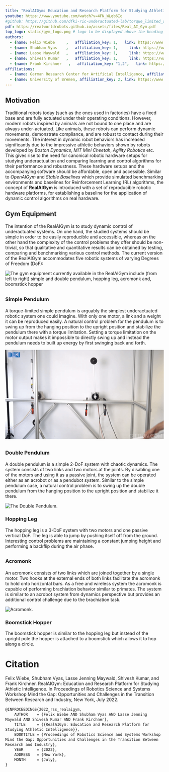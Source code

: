 ```yaml
---
title: "RealAIGym: Education and Research Platform for Studying Athletic Intelligence"
youtube: https://www.youtube.com/watch?v=4FN_WLqb6Ic
#github: https://github.com/dfki-ric-underactuated-lab/torque_limited_simple_pendulum
pdf: https://realworldrobots.github.io/assets/files/Real_AI_Gym.pdf
top_logo: static/gym_logo.png # logo to be displayed above the heading
authors:
  - {name: Felix Wiebe     ,   affiliation_key: 1,   link: https://www.dfki.de/web}
  - {name: Shubham Vyas    ,   affiliation_key: 1,     link: https://www.dfki.de/web}
  - {name: Lasse Maywald   ,   affiliation_key: 1,     link: https://www.dfki.de/web}
  - {name: Shivesh Kumar   ,   affiliation_key: 1,     link: https://www.dfki.de/web}
  - {name: Frank Kirchner   ,   affiliation_key: "1,2",   link: https://www.dfki.de/web}
affiliations:
  - {name: German Research Center for Artificial Intelligence, affiliation_key: 1, link: https://www.dfki.de/en/web}
  - {name: University of Bremen, affiliation_key: 2, link: https://www.uni-bremen.de/}
---
```



## Motivation

Traditional robots today (such as the ones used in factories) have a fixed base and are fully actuated under their operating conditions. However, modern robots inspired by animals are not bound to one place and are always under-actuated. Like animals, these robots can perform dynamic movements, demonstrate compliance, and are robust to contact during their movements. The interest in dynamic robot behaviors has increased significantly due to the impressive athletic behaviors shown by robots developed by *Boston Dynamics*, *MIT Mini Cheetah*, *Agility Robotics* etc. This gives rise to the need for canonical robotic hardware setups for studying underactuation and comparing learning and control algorithms for their performance and robustness. These hardware setups and the accompanying software should be affordable, open and accessible. Similar to *OpenAIGym* and *Stable Baselines* which provide simulated benchmarking environments and baselines for Reinforcement Learning (RL) algorithms, the concept of **RealAIGym**  is introduced with a set of reproducible robotic hardware platforms, for establishing a baseline for the application of dynamic control algorithms on real hardware.

## Gym Equipment
The intention of the RealAIGym is to study dynamic control of underactuated systems. On one hand, the studied systems should be simple in order to be easily reproducible and accessible, whereas on the other hand the complexity of the control problems they offer should be non-trivial, so that qualitative and quantitative results can be obtained by testing, comparing and benchmarking various control methods. The current version of the RealAIGym accommodates five robotic systems of varying Degrees of Freedom (DoF): 

![The gym equipment currently available in the RealAIGym include (from left to right) simple and double pendulum, hopping leg, acromonk and, boomstick hopper](static/figures/gym.png)

### Simple Pendulum [<i class="fa fa-github" style="font-size:24px"></i>](https://github.com/dfki-ric-underactuated-lab/torque_limited_simple_pendulum) [<i class="fa fa-book" style="font-size:24px"></i>](https://dfki-ric-underactuated-lab.github.io/torque_limited_simple_pendulum/)
A torque-limited simple pendulum is arguably the simplest underactuated robotic system one could imagine. With only one motor, a link and a weight it can be reproduced easily. A natural control problem for the pendulum is to swing up from the hanging position to the upright position and stabilize the pendulum there with a torque limitation. Setting a torque limitation on the motor output makes it impossible to directly swing up and instead the pendulum needs to built up energy by first swinging back and forth.

![The Simple Pendulum.](static/gifs/pendulum.gif)

### Double Pendulum [<i class="fa fa-github" style="font-size:24px"></i>](https://github.com/dfki-ric-underactuated-lab/double_pendulum) [<i class="fa fa-book" style="font-size:24px"></i>](https://dfki-ric-underactuated-lab.github.io/double_pendulum/index.html) 

A double pendulum is a simple 2-DoF system with chaotic dynamics. The system consists of two links and two motors at the joints. By disabling one of the motors and using it as a passive joint, the system can be operated either as an acrobot or as a pendubot system. Similar to the simple pendulum case, a natural control problem is to swing up the double pendulum from the hanging position to the upright position and stabilize it there.

![The Double Pendulum.](static/gifs/acrobot.gif)

### Hopping Leg
The hopping leg is a 3-DoF system with two motors and one passive vertical DoF. The leg is able to jump by pushing itself off from the ground. Interesting control problems are maintaining a constant jumping height and performing a backflip during the air phase.

### Acromonk [<i class="fa fa-github" style="font-size:24px"></i>](https://github.com/dfki-ric-underactuated-lab/acromonk)

An acromonk consists of two links which are joined together by a single motor. Two hooks at the external ends of both links facilitate the acromonk to hold onto horizontal bars. As a free and wireless system the acromonk is capable of performing brachiation behavior similar to primates. The system is similar to an acrobot system from dynamics perspective but provides an additional control challenge due to the brachiation task.

![Acromonk.](static/gifs/acromonk.gif)

### Boomstick Hopper
The boomstick hopper is similar to the hopping leg but instead of the upright pole the hopper is attached to a boomstick which allows it to hop along a circle.

# Citation
Felix Wiebe, Shubham Vyas, Lasse Jenning Maywald, Shivesh Kumar, and Frank Kirchner. RealAIGym: Education and Research Platform for Studying Athletic
Intelligence. In Proceedings of Robotics Science and Systems Workshop Mind the Gap: Opportunities and Challenges in the Transition Between Research and Industry, New York, July 2022.

```
@INPROCEEDINGS{2022_rss_realaigym, 
    AUTHOR    = {Felix Wiebe AND Shubham Vyas AND Lasse Jenning Maywald AND Shivesh Kumar AND Frank Kirchner}, 
    TITLE     = {{RealAIGym: Education and Research Platform for Studying Athletic Intelligence}}, 
    BOOKTITLE = {Proceedings of Robotics Science and Systems Workshop Mind the Gap: Opportunities and Challenges in the Transition Between Research and Industry}, 
    YEAR      = {2022}, 
    ADDRESS   = {New York}, 
    MONTH     = {July}, 
} 
```

